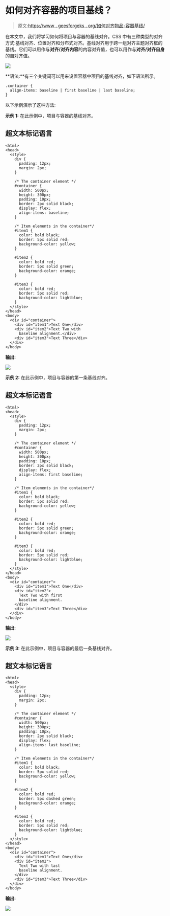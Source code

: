 # 如何对齐容器的项目基线？

> 原文:[https://www . geesforgeks . org/如何对齐物品-容器基线/](https://www.geeksforgeeks.org/how-to-align-item-baseline-of-the-container/)

在本文中，我们将学习如何将项目与容器的基线对齐。CSS 中有三种类型的对齐方式:基线对齐、位置对齐和分布式对齐。基线对齐用于跨一组对齐主题对齐框的基线。它们可以用作与**对齐/对齐内容**的内容对齐值，也可以用作与**对齐/对齐自身**的自对齐值。

![](img/7dbf63b0e6b1ac590b13613717e59a7e.png)

**语法:**有三个关键词可以用来设置容器中项目的基线对齐，如下语法所示。

```
.container {
  align-items: baseline | first baseline | last baseline;
}
```

以下示例演示了这种方法:

**示例 1:** 在此示例中，项目与容器的基线对齐。

## 超文本标记语言

```
<html>
<head>
  <style>
    div {
      padding: 12px;
      margin: 2px;
    }

    /* The container element */
    #container {
      width: 500px;
      height: 300px;
      padding: 10px;
      border: 2px solid black;
      display: flex;
      align-items: baseline;
    }

    /* Item elements in the container*/
    #item1 {
      color: bold black;
      border: 5px solid red;
      background-color: yellow;
    }

    #item2 {
      color: bold red;
      border: 5px solid green;
      background-color: orange;
    }

    #item3 {
      color: bold red;
      border: 5px solid red;
      background-color: lightblue;
    }
  </style>
</head>
<body>
  <div id="container">
    <div id="item1">Text One</div>
    <div id="item2">Text Two with
      baseline alignment.</div>
    <div id="item3">Text Three</div>
  </div>
</body>
```

**输出:**

![](img/a75db65303412e16b0515493e39f46d0.png)

**示例 2:** 在此示例中，项目与容器的第一条基线对齐。

## 超文本标记语言

```
<html>
<head>
  <style>
    div {
      padding: 12px;
      margin: 2px;
    }

    /* The container element */
    #container {
      width: 500px;
      height: 300px;
      padding: 10px;
      border: 2px solid black;
      display: flex;
      align-items: first baseline;
    }

    /* Item elements in the container*/
    #item1 {
      color: bold black;
      border: 5px solid red;
      background-color: yellow;
    }

    #item2 {
      color: bold red;
      border: 5px solid green;
      background-color: orange;
    }

    #item3 {
      color: bold red;
      border: 5px solid red;
      background-color: lightblue;
    }
  </style>
</head>
<body>
  <div id="container">
    <div id="item1">Text One</div>
    <div id="item2">
      Text Two with first 
      baseline alignment.
    </div>
    <div id="item3">Text Three</div>
  </div>
</body>
```

**输出:**

![](img/c1eaf6a393f2c4b55ef1692db3d29b02.png)

**示例 3:** 在此示例中，项目与容器的最后一条基线对齐。

## 超文本标记语言

```
<html>
<head>
  <style>
    div {
      padding: 12px;
      margin: 2px;
    }

    /* The container element */
    #container {
      width: 500px;
      height: 300px;
      padding: 10px;
      border: 2px solid black;
      display: flex;
      align-items: last baseline;
    }

    /* Item elements in the container*/
    #item1 {
      color: bold black;
      border: 5px solid red;
      background-color: yellow;
    }

    #item2 {
      color: bold red;
      border: 5px dashed green;
      background-color: orange;
    }

    #item3 {
      color: bold red;
      border: 5px solid red;
      background-color: lightblue;
    }
  </style>
</head>
<body>
  <div id="container">
    <div id="item1">Text One</div>
    <div id="item2">
      Text Two with last
      baseline alignment.
    </div>
    <div id="item3">Text Three</div>
  </div>
</body>
```

**输出:**

![](img/284ca7a4601e4b33214ed19cf5fd3fce.png)